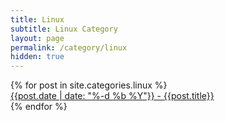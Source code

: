 ```yaml
---
title: Linux
subtitle: Linux Category
layout: page
permalink: /category/linux
hidden: true
---
```


<ul style="list-style-type:none;padding:0;margin:0;">
{% for post in site.categories.linux %}
    <li style=""><a href="{{post.url}}">{{post.date | date: "%-d %b %Y"}} - {{post.title}}</a></li>
{% endfor %}
</ul>